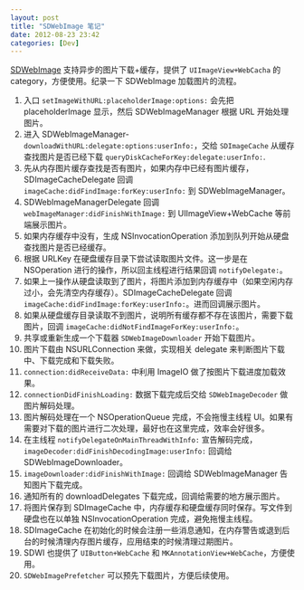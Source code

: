 ```yaml
---
layout: post
title: "SDWebImage 笔记"
date: 2012-08-23 23:42
categories: [Dev]
---
```


[SDWebImage][1] 支持异步的图片下载+缓存，提供了 `UIImageView+WebCacha` 的 category，方便使用。纪录一下 SDWebImage 加载图片的流程。

1. 入口 `setImageWithURL:placeholderImage:options:` 会先把 placeholderImage 显示，然后 SDWebImageManager 根据 URL 开始处理图片。
1. 进入 SDWebImageManager-`downloadWithURL:delegate:options:userInfo:`，交给 `SDImageCache` 从缓存查找图片是否已经下载 `queryDiskCacheForKey:delegate:userInfo:`.
1. 先从内存图片缓存查找是否有图片，如果内存中已经有图片缓存，SDImageCacheDelegate 回调 `imageCache:didFindImage:forKey:userInfo:` 到 SDWebImageManager。
1. SDWebImageManagerDelegate 回调 `webImageManager:didFinishWithImage:` 到 UIImageView+WebCache 等前端展示图片。
1. 如果内存缓存中没有，生成 NSInvocationOperation 添加到队列开始从硬盘查找图片是否已经缓存。
1. 根据 URLKey 在硬盘缓存目录下尝试读取图片文件。这一步是在 NSOperation 进行的操作，所以回主线程进行结果回调 `notifyDelegate:`。
1. 如果上一操作从硬盘读取到了图片，将图片添加到内存缓存中（如果空闲内存过小，会先清空内存缓存）。SDImageCacheDelegate 回调 `imageCache:didFindImage:forKey:userInfo:`。进而回调展示图片。
1. 如果从硬盘缓存目录读取不到图片，说明所有缓存都不存在该图片，需要下载图片，回调 `imageCache:didNotFindImageForKey:userInfo:`。
1. 共享或重新生成一个下载器 `SDWebImageDownloader` 开始下载图片。
1. 图片下载由 NSURLConnection 来做，实现相关 delegate 来判断图片下载中、下载完成和下载失败。
1. `connection:didReceiveData:` 中利用 ImageIO 做了按图片下载进度加载效果。
1. `connectionDidFinishLoading:` 数据下载完成后交给 `SDWebImageDecoder` 做图片解码处理。
1. 图片解码处理在一个 NSOperationQueue 完成，不会拖慢主线程 UI。如果有需要对下载的图片进行二次处理，最好也在这里完成，效率会好很多。
1. 在主线程 `notifyDelegateOnMainThreadWithInfo:` 宣告解码完成，`imageDecoder:didFinishDecodingImage:userInfo:` 回调给 SDWebImageDownloader。
1. `imageDownloader:didFinishWithImage:` 回调给 SDWebImageManager 告知图片下载完成。
1. 通知所有的 downloadDelegates 下载完成，回调给需要的地方展示图片。
1. 将图片保存到 SDImageCache 中，内存缓存和硬盘缓存同时保存。写文件到硬盘也在以单独 NSInvocationOperation 完成，避免拖慢主线程。
1. SDImageCache 在初始化的时候会注册一些消息通知，在内存警告或退到后台的时候清理内存图片缓存，应用结束的时候清理过期图片。
1. SDWI 也提供了 `UIButton+WebCache` 和 `MKAnnotationView+WebCache`，方便使用。
1. `SDWebImagePrefetcher` 可以预先下载图片，方便后续使用。

[1]:https://github.com/rs/SDWebImage

